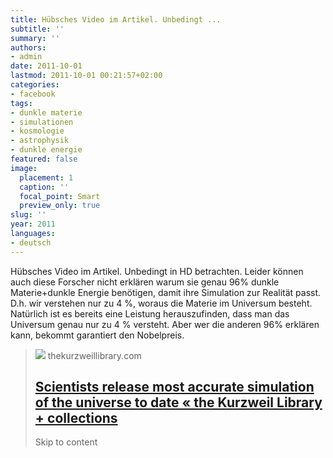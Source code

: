 ```yaml
---
title: Hübsches Video im Artikel. Unbedingt ...
subtitle: ''
summary: ''
authors:
- admin
date: 2011-10-01
lastmod: 2011-10-01 00:21:57+02:00
categories:
- facebook
tags:
- dunkle materie
- simulationen
- kosmologie
- astrophysik
- dunkle energie
featured: false
image:
  placement: 1
  caption: ''
  focal_point: Smart
  preview_only: true
slug: ''
year: 2011
languages:
- deutsch
---
```


Hübsches Video im Artikel. Unbedingt in HD betrachten. Leider können auch diese Forscher nicht erklären warum sie genau 96% dunkle Materie+dunkle Energie benötigen, damit ihre Simulation zur Realität passt. D.h. wir verstehen nur zu 4 %, woraus die Materie im Universum besteht. Natürlich ist es bereits eine Leistung herauszufinden, dass man das Universum genau nur zu 4 % versteht. Aber wer die anderen 96% erklären kann, bekommt garantiert den Nobelpreis.
> [![](http://www.thekurzweillibrary.com/images/Bolshoi-High-Res.jpg)](http://www.kurzweilai.net/scientists-release-most-accurate-simulation-of-the-universe-to-date)
> thekurzweillibrary.com
> ## [Scientists release most accurate simulation of the universe to date «  the Kurzweil Library + collections](http://www.kurzweilai.net/scientists-release-most-accurate-simulation-of-the-universe-to-date)
>
>Skip to content
